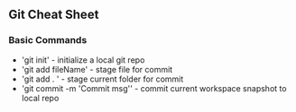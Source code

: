 ## Git Cheat Sheet


### Basic Commands
* 'git init' - initialize a local git repo
* 'git add fileName' - stage file for commit
* 'git add . ' - stage current folder for commit
* 'git commit -m 'Commit msg'' - commit current workspace snapshot to local repo
